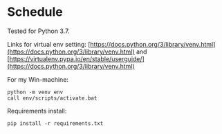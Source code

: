# Schedule

Tested for Python 3.7.

Links for virtual env setting:
[https://docs.python.org/3/library/venv.html](https://docs.python.org/3/library/venv.html) and
[https://virtualenv.pypa.io/en/stable/userguide/](https://docs.python.org/3/library/venv.html)

For my Win-machine:
```
python -m venv env
call env/scripts/activate.bat
```

Requirements install:

```
pip install -r requirements.txt
```
